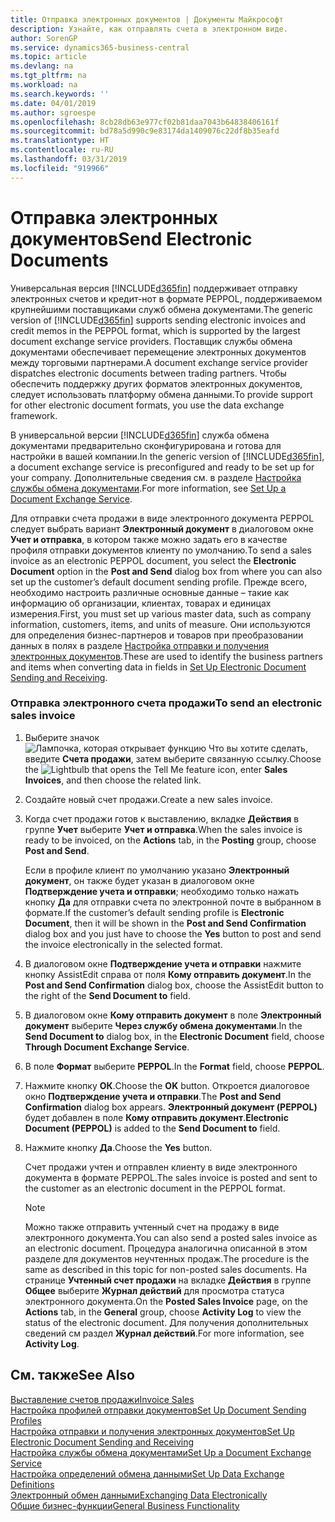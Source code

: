 ```yaml
---
title: Отправка электронных документов | Документы Майкрософт
description: Узнайте, как отправлять счета в электронном виде.
author: SorenGP
ms.service: dynamics365-business-central
ms.topic: article
ms.devlang: na
ms.tgt_pltfrm: na
ms.workload: na
ms.search.keywords: ''
ms.date: 04/01/2019
ms.author: sgroespe
ms.openlocfilehash: 8cb28db63e977cf02b81daa7043b64838406161f
ms.sourcegitcommit: bd78a5d990c9e83174da1409076c22df8b35eafd
ms.translationtype: HT
ms.contentlocale: ru-RU
ms.lasthandoff: 03/31/2019
ms.locfileid: "919966"
---
```

# <a name="send-electronic-documents"></a><span data-ttu-id="a0b20-103">Отправка электронных документов</span><span class="sxs-lookup"><span data-stu-id="a0b20-103">Send Electronic Documents</span></span>
<span data-ttu-id="a0b20-104">Универсальная версия [!INCLUDE[d365fin](includes/d365fin_md.md)] поддерживает отправку электронных счетов и кредит-нот в формате PEPPOL, поддерживаемом крупнейшими поставщиками служб обмена документами.</span><span class="sxs-lookup"><span data-stu-id="a0b20-104">The generic version of [!INCLUDE[d365fin](includes/d365fin_md.md)] supports sending electronic invoices and credit memos in the PEPPOL format, which is supported by the largest document exchange service providers.</span></span> <span data-ttu-id="a0b20-105">Поставщик службы обмена документами обеспечивает перемещение электронных документов между торговыми партнерами.</span><span class="sxs-lookup"><span data-stu-id="a0b20-105">A document exchange service provider dispatches electronic documents between trading partners.</span></span> <span data-ttu-id="a0b20-106">Чтобы обеспечить поддержку других форматов электронных документов, следует использовать платформу обмена данными.</span><span class="sxs-lookup"><span data-stu-id="a0b20-106">To provide support for other electronic document formats, you use the data exchange framework.</span></span>  

 <span data-ttu-id="a0b20-107">В универсальной версии [!INCLUDE[d365fin](includes/d365fin_md.md)] служба обмена документами предварительно сконфигурирована и готова для настройки в вашей компании.</span><span class="sxs-lookup"><span data-stu-id="a0b20-107">In the generic version of [!INCLUDE[d365fin](includes/d365fin_md.md)], a document exchange service is preconfigured and ready to be set up for your company.</span></span> <span data-ttu-id="a0b20-108">Дополнительные сведения см. в разделе [Настройка службы обмена документами](across-how-to-set-up-a-document-exchange-service.md).</span><span class="sxs-lookup"><span data-stu-id="a0b20-108">For more information, see [Set Up a Document Exchange Service](across-how-to-set-up-a-document-exchange-service.md).</span></span>  

 <span data-ttu-id="a0b20-109">Для отправки счета продажи в виде электронного документа PEPPOL следует выбрать вариант **Электронный документ** в диалоговом окне **Учет и отправка**, в котором также можно задать его в качестве профиля отправки документов клиенту по умолчанию.</span><span class="sxs-lookup"><span data-stu-id="a0b20-109">To send a sales invoice as an electronic PEPPOL document, you select the **Electronic Document** option in the **Post and Send** dialog box from where you can also set up the customer’s default document sending profile.</span></span> <span data-ttu-id="a0b20-110">Прежде всего, необходимо настроить различные основные данные – такие как информацию об организации, клиентах, товарах и единицах измерения.</span><span class="sxs-lookup"><span data-stu-id="a0b20-110">First, you must set up various master data, such as company information, customers, items, and units of measure.</span></span> <span data-ttu-id="a0b20-111">Они используются для определения бизнес-партнеров и товаров при преобразовании данных в полях в разделе [Настройка отправки и получения электронных документов](across-how-to-set-up-electronic-document-sending-and-receiving.md).</span><span class="sxs-lookup"><span data-stu-id="a0b20-111">These are used to identify the business partners and items when converting data in fields in [Set Up Electronic Document Sending and Receiving](across-how-to-set-up-electronic-document-sending-and-receiving.md).</span></span>  

### <a name="to-send-an-electronic-sales-invoice"></a><span data-ttu-id="a0b20-112">Отправка электронного счета продажи</span><span class="sxs-lookup"><span data-stu-id="a0b20-112">To send an electronic sales invoice</span></span>  

1.  <span data-ttu-id="a0b20-113">Выберите значок ![Лампочка, которая открывает функцию Что вы хотите сделать](media/ui-search/search_small.png "Что вы хотите сделать"), введите **Счета продажи**, затем выберите связанную ссылку.</span><span class="sxs-lookup"><span data-stu-id="a0b20-113">Choose the ![Lightbulb that opens the Tell Me feature](media/ui-search/search_small.png "Tell me what you want to do") icon, enter **Sales Invoices**, and then choose the related link.</span></span>  

2.  <span data-ttu-id="a0b20-114">Создайте новый счет продажи.</span><span class="sxs-lookup"><span data-stu-id="a0b20-114">Create a new sales invoice.</span></span>  

3.  <span data-ttu-id="a0b20-115">Когда счет продажи готов к выставлению, вкладке **Действия** в группе **Учет** выберите **Учет и отправка**.</span><span class="sxs-lookup"><span data-stu-id="a0b20-115">When the sales invoice is ready to be invoiced, on the **Actions** tab, in the **Posting** group, choose **Post and Send**.</span></span>  

     <span data-ttu-id="a0b20-116">Если в профиле клиент по умолчанию указано **Электронный документ**, он также будет указан в диалоговом окне **Подтверждение учета и отправки**; необходимо только нажать кнопку **Да** для отправки счета по электронной почте в выбранном в формате.</span><span class="sxs-lookup"><span data-stu-id="a0b20-116">If the customer’s default sending profile is **Electronic Document**, then it will be shown in the **Post and Send Confirmation** dialog box and you just have to choose the **Yes** button to post and send the invoice electronically in the selected format.</span></span>  

4.  <span data-ttu-id="a0b20-117">В диалоговом окне **Подтверждение учета и отправки** нажмите кнопку AssistEdit справа от поля **Кому отправить документ**.</span><span class="sxs-lookup"><span data-stu-id="a0b20-117">In the **Post and Send Confirmation** dialog box, choose the AssistEdit button to the right of the **Send Document to** field.</span></span>  

5.  <span data-ttu-id="a0b20-118">В диалоговом окне **Кому отправить документ** в поле **Электронный документ** выберите **Через службу обмена документами**.</span><span class="sxs-lookup"><span data-stu-id="a0b20-118">In the **Send Document to** dialog box, in the **Electronic Document** field, choose **Through Document Exchange Service**.</span></span>  

6.  <span data-ttu-id="a0b20-119">В поле **Формат** выберите **PEPPOL**.</span><span class="sxs-lookup"><span data-stu-id="a0b20-119">In the **Format** field, choose **PEPPOL**.</span></span>  

7.  <span data-ttu-id="a0b20-120">Нажмите кнопку **ОК**.</span><span class="sxs-lookup"><span data-stu-id="a0b20-120">Choose the **OK** button.</span></span> <span data-ttu-id="a0b20-121">Откроется диалоговое окно **Подтверждение учета и отправки**.</span><span class="sxs-lookup"><span data-stu-id="a0b20-121">The **Post and Send Confirmation** dialog box appears.</span></span> <span data-ttu-id="a0b20-122">**Электронный документ (PEPPOL)** будет добавлен в поле **Кому отправить документ**.</span><span class="sxs-lookup"><span data-stu-id="a0b20-122">**Electronic Document (PEPPOL)** is added to the **Send Document to** field.</span></span>  

8.  <span data-ttu-id="a0b20-123">Нажмите кнопку **Да**.</span><span class="sxs-lookup"><span data-stu-id="a0b20-123">Choose the **Yes** button.</span></span>  

     <span data-ttu-id="a0b20-124">Счет продажи учтен и отправлен клиенту в виде электронного документа в формате PEPPOL.</span><span class="sxs-lookup"><span data-stu-id="a0b20-124">The sales invoice is posted and sent to the customer as an electronic document in the PEPPOL format.</span></span>  

    > [!NOTE]  
    >  <span data-ttu-id="a0b20-125">Можно также отправить учтенный счет на продажу в виде электронного документа.</span><span class="sxs-lookup"><span data-stu-id="a0b20-125">You can also send a posted sales invoice as an electronic document.</span></span> <span data-ttu-id="a0b20-126">Процедура аналогична описанной в этом разделе для документов неучтенных продаж.</span><span class="sxs-lookup"><span data-stu-id="a0b20-126">The procedure is the same as described in this topic for non-posted sales documents.</span></span> <span data-ttu-id="a0b20-127">На странице **Учтенный счет продажи** на вкладке **Действия** в группе **Общее** выберите **Журнал действий** для просмотра статуса электронного документа.</span><span class="sxs-lookup"><span data-stu-id="a0b20-127">On the **Posted Sales Invoice** page, on the **Actions** tab, in the **General** group, choose **Activity Log** to view the status of the electronic document.</span></span> <span data-ttu-id="a0b20-128">Для получения дополнительных сведений см раздел **Журнал действий**.</span><span class="sxs-lookup"><span data-stu-id="a0b20-128">For more information, see **Activity Log**.</span></span>  

## <a name="see-also"></a><span data-ttu-id="a0b20-129">См. также</span><span class="sxs-lookup"><span data-stu-id="a0b20-129">See Also</span></span>  
[<span data-ttu-id="a0b20-130">Выставление счетов продажи</span><span class="sxs-lookup"><span data-stu-id="a0b20-130">Invoice Sales</span></span>](sales-how-invoice-sales.md)  
[<span data-ttu-id="a0b20-131">Настройка профилей отправки документов</span><span class="sxs-lookup"><span data-stu-id="a0b20-131">Set Up Document Sending Profiles</span></span>](sales-how-setup-document-send-profiles.md)  
[<span data-ttu-id="a0b20-132">Настройка отправки и получения электронных документов</span><span class="sxs-lookup"><span data-stu-id="a0b20-132">Set Up Electronic Document Sending and Receiving</span></span>](across-how-to-set-up-electronic-document-sending-and-receiving.md)  
[<span data-ttu-id="a0b20-133">Настройка службы обмена документами</span><span class="sxs-lookup"><span data-stu-id="a0b20-133">Set Up a Document Exchange Service</span></span>](across-how-to-set-up-a-document-exchange-service.md)  
[<span data-ttu-id="a0b20-134">Настройка определений обмена данными</span><span class="sxs-lookup"><span data-stu-id="a0b20-134">Set Up Data Exchange Definitions</span></span>](across-how-to-set-up-data-exchange-definitions.md)  
[<span data-ttu-id="a0b20-135">Электронный обмен данными</span><span class="sxs-lookup"><span data-stu-id="a0b20-135">Exchanging Data Electronically</span></span>](across-data-exchange.md)  
[<span data-ttu-id="a0b20-136">Общие бизнес-функции</span><span class="sxs-lookup"><span data-stu-id="a0b20-136">General Business Functionality</span></span>](ui-across-business-areas.md)  
